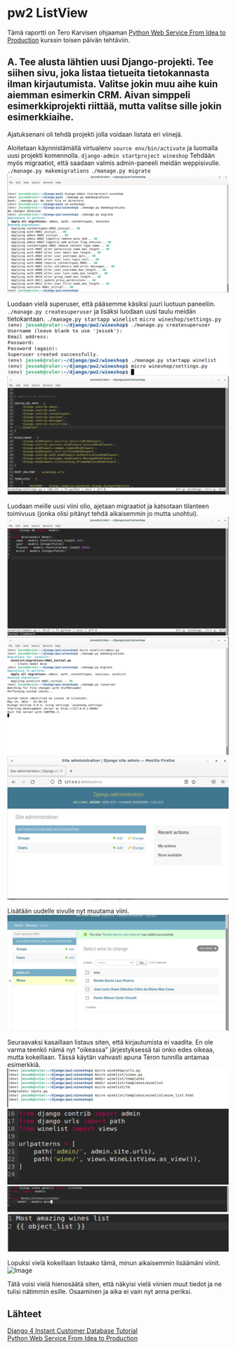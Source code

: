 # pw2 ListView

Tämä raportti on Tero Karvisen ohjaaman [Python Web Service From Idea to Production](https://terokarvinen.com/2021/python-web-service-from-idea-to-production-2022/#pw1-hello-dj-a) kurssin toisen päivän tehtäviin.

## A. Tee alusta lähtien uusi Django-projekti. Tee siihen sivu, joka listaa tietueita tietokannasta ilman kirjautumista. Valitse jokin muu aihe kuin aiemman esimerkin CRM. Aivan simppeli esimerkkiprojekti riittää, mutta valitse sille jokin esimerkkiaihe.

Ajatuksenani oli tehdä projekti jolla voidaan listata eri viinejä.

Aloitetaan käynnistämällä virtualenv `source env/bin/activate` ja luomalla uusi projekti komennolla. `django-admin startproject wineshop`  Tehdään myös migraatiot, että saadaan valmis admin-paneeli meidän weppisivulle. `./manage.py makemigrations` `./manage.py migrate`
![image](pics/alkupw2.jpg)

Luodaan vielä superuser, että pääsemme käsiksi juuri luotuun paneeliin. `./manage.py createsuperuser` ja lisäksi luodaan uusi taulu meidän tietokantaan. `./manage.py startapp winelist` `micro wineshop/settings.py`
![Image](pics/sudojaapp.jpg)
![Image](pics/settingswine.jpg)

Luodaan meille uusi viini olio, ajetaan migraatiot ja katsotaan tilanteen toimivuus (jonka olisi pitänyt tehdä aikaisemmin jo mutta unohtui).
![Image](pics/models.jpg)
![Image](pics/run.jpg)
![Image](pics/toimiisivu.jpg)

Lisätään uudelle sivulle nyt muutama viini.
![Image](pics/viinit.jpg)

Seuraavaksi kasaillaan listaus siten, että kirjautumista ei vaadita. En ole varma teenkö nämä nyt "oikeassa" järjestyksessä tai onko edes oikeaa, mutta kokeillaan. Tässä käytän vahvasti apuna Teron tunnilla antamaa esimerkkiä. 
![Image](pics/komennot.jpg)
![Image](pics/fixedurlit.jpg)
![Image](pics/views.jpg)
![Image](pics/objectlist.jpg)

Lopuksi vielä kokeillaan listaako tämä, minun aikaisemmin lisäämäni viinit.
![Image](pics/tomii_final.jpg)

Tätä voisi vielä hienosäätä siten, että näkyisi vielä viinien muut tiedot ja ne tulisi nätimmin esille. Osaaminen ja aika ei vain nyt anna periksi.

## Lähteet
[Django 4 Instant Customer Database Tutorial](https://terokarvinen.com/2022/django-instant-crm-tutorial/)\
[Python Web Service From Idea to Production](https://terokarvinen.com/2021/python-web-service-from-idea-to-production-2022/#pw1-hello-dj-a)
